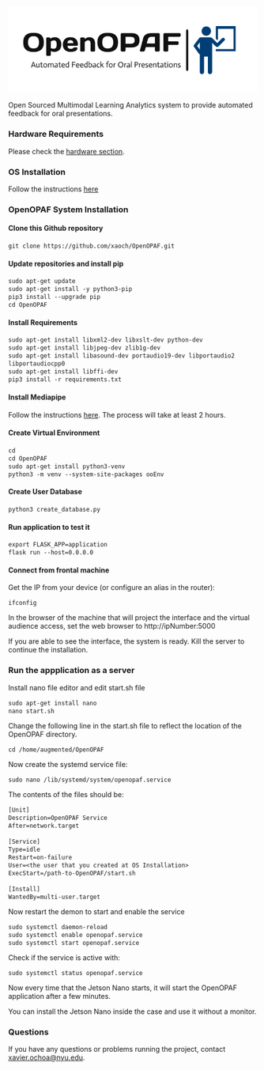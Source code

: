 ![OpenOpafLogo](logo.png)

Open Sourced Multimodal Learning Analytics system to provide automated feedback for oral presentations.

### Hardware Requirements
Please check the [hardware section](hardware/hardware.md).

### OS Installation
Follow the instructions [here](https://developer.nvidia.com/embedded/learn/get-started-jetson-nano-devkit#intro) 

### OpenOPAF System Installation

#### Clone this Github repository

    git clone https://github.com/xaoch/OpenOPAF.git

#### Update repositories and install pip
    
    sudo apt-get update
    sudo apt-get install -y python3-pip
    pip3 install --upgrade pip
    cd OpenOPAF

#### Install Requirements

    sudo apt-get install libxml2-dev libxslt-dev python-dev
    sudo apt-get install libjpeg-dev zlib1g-dev 
    sudo apt-get install libasound-dev portaudio19-dev libportaudio2 libportaudiocpp0
    sudo apt-get install libffi-dev
    pip3 install -r requirements.txt

#### Install Mediapipe

Follow the instructions [here](https://github.com/Melvinsajith/How-to-Install-Mediapipe-in-Jetson-Nano?tab=readme-ov-file). The process will take at least 2 hours.

#### Create Virtual Environment

    cd
    cd OpenOPAF
    sudo apt-get install python3-venv
    python3 -m venv --system-site-packages ooEnv

#### Create User Database

    python3 create_database.py

#### Run application to test it
    export FLASK_APP=application
    flask run --host=0.0.0.0

#### Connect from frontal machine

Get the IP from your device (or configure an alias in the router):
    
    ifconfig

In the browser of the machine that will project the interface and the virtual audience access, set the web browser to http://ipNumber:5000

If you are able to see the interface, the system is ready.  Kill the server to continue the installation.

### Run the appplication as a server

Install nano file editor and edit start.sh file
    
    sudo apt-get install nano
    nano start.sh

Change the following line in the start.sh file to reflect the location of the OpenOPAF directory.
    
    cd /home/augmented/OpenOPAF


Now create the systemd service file:
    
    sudo nano /lib/systemd/system/openopaf.service

The contents of the files should be:

    [Unit]
    Description=OpenOPAF Service
    After=network.target

    [Service]
    Type=idle
    Restart=on-failure
    User=<the user that you created at OS Installation>
    ExecStart=/path-to-OpenOPAF/start.sh

    [Install]
    WantedBy=multi-user.target

Now restart the demon to start and enable the service

    sudo systemctl daemon-reload
    sudo systemctl enable openopaf.service
    sudo systemctl start openopaf.service

Check if the service is active with:

    sudo systemctl status openopaf.service

Now every time that the Jetson Nano starts, it will start the OpenOPAF application after a few minutes.

You can install the Jetson Nano inside the case and use it without a monitor.

### Questions

If you have any questions or problems running the project, contact [xavier.ochoa@nyu.edu](mailto:xavier.ochoa@nyu.edu). 

